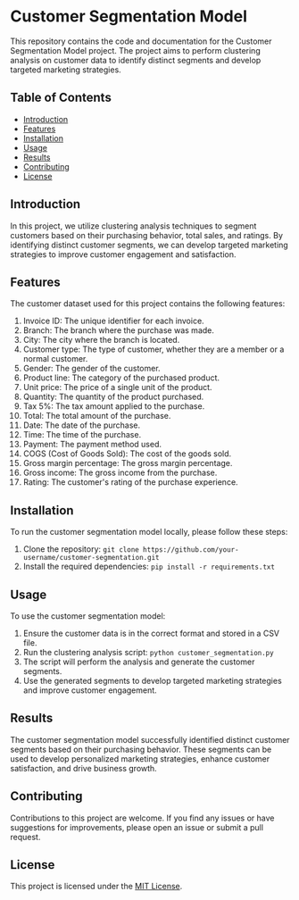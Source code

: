 # Customer Segmentation Model

This repository contains the code and documentation for the Customer Segmentation Model project. The project aims to perform clustering analysis on customer data to identify distinct segments and develop targeted marketing strategies.

## Table of Contents

- [Introduction](#introduction)
- [Features](#features)
- [Installation](#installation)
- [Usage](#usage)
- [Results](#results)
- [Contributing](#contributing)
- [License](#license)

## Introduction

In this project, we utilize clustering analysis techniques to segment customers based on their purchasing behavior, total sales, and ratings. By identifying distinct customer segments, we can develop targeted marketing strategies to improve customer engagement and satisfaction.

## Features

The customer dataset used for this project contains the following features:

1. Invoice ID: The unique identifier for each invoice.
2. Branch: The branch where the purchase was made.
3. City: The city where the branch is located.
4. Customer type: The type of customer, whether they are a member or a normal customer.
5. Gender: The gender of the customer.
6. Product line: The category of the purchased product.
7. Unit price: The price of a single unit of the product.
8. Quantity: The quantity of the product purchased.
9. Tax 5%: The tax amount applied to the purchase.
10. Total: The total amount of the purchase.
11. Date: The date of the purchase.
12. Time: The time of the purchase.
13. Payment: The payment method used.
14. COGS (Cost of Goods Sold): The cost of the goods sold.
15. Gross margin percentage: The gross margin percentage.
16. Gross income: The gross income from the purchase.
17. Rating: The customer's rating of the purchase experience.

## Installation

To run the customer segmentation model locally, please follow these steps:

1. Clone the repository: `git clone https://github.com/your-username/customer-segmentation.git`
2. Install the required dependencies: `pip install -r requirements.txt`

## Usage

To use the customer segmentation model:

1. Ensure the customer data is in the correct format and stored in a CSV file.
2. Run the clustering analysis script: `python customer_segmentation.py`
3. The script will perform the analysis and generate the customer segments.
4. Use the generated segments to develop targeted marketing strategies and improve customer engagement.

## Results

The customer segmentation model successfully identified distinct customer segments based on their purchasing behavior. These segments can be used to develop personalized marketing strategies, enhance customer satisfaction, and drive business growth.

## Contributing

Contributions to this project are welcome. If you find any issues or have suggestions for improvements, please open an issue or submit a pull request.

## License

This project is licensed under the [MIT License](LICENSE).
